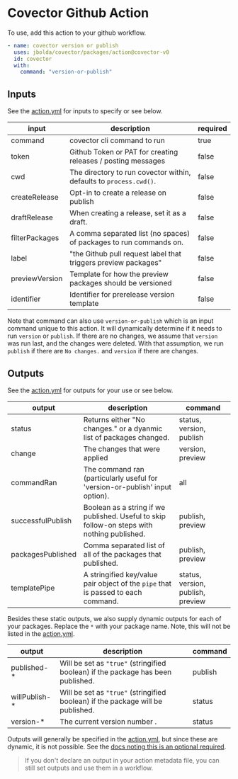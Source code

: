 # Covector Github Action

To use, add this action to your github workflow.

```yml
- name: covector version or publish
  uses: jbolda/covector/packages/action@covector-v0
  id: covector
  with:
    command: "version-or-publish"
```

## Inputs

See the [action.yml](./action.yml) for inputs to specify or see below.

| input          | description                                                        | required |
| -------------- | ------------------------------------------------------------------ | -------- |
| command        | covector cli command to run                                        | true     |
| token          | Github Token or PAT for creating releases / posting messages       | false    |
| cwd            | The directory to run covector within, defaults to `process.cwd()`. | false    |
| createRelease  | Opt-in to create a release on publish                              | false    |
| draftRelease   | When creating a release, set it as a draft.                        | false    |
| filterPackages | A comma separated list (no spaces) of packages to run commands on. | false    |
| label          | "the Github pull request label that triggers preview packages"     | false    |
| previewVersion | Template for how the preview packages should be versioned          | false    |
| identifier     | Identifier for prerelease version template                         | false    |

Note that command can also use `version-or-publish` which is an input command unique to this action. It will dynamically determine if it needs to run `version` or `publish`. If there are no changes, we assume that `version` was run last, and the changes were deleted. With that assumption, we run `publish` if there are `No changes.` and `version` if there are changes.

## Outputs

See the [action.yml](./action.yml) for outputs for your use or see below.

| output            | description                                                                                 | command                           |
| ----------------- | ------------------------------------------------------------------------------------------- | --------------------------------- |
| status            | Returns either "No changes." or a dyanmic list of packages changed.                         | status, version, publish          |
| change            | The changes that were applied                                                               | version, preview                  |
| commandRan        | The command ran (particularly useful for 'version-or-publish' input option).                | all                               |
| successfulPublish | Boolean as a string if we published. Useful to skip follow-on steps with nothing published. | publish, preview                  |
| packagesPublished | Comma separated list of all of the packages that published.                                 | publish, preview                  |
| templatePipe      | A stringified key/value pair object of the `pipe` that is passed to each command.           | status, version, publish, preview |

Besides these static outputs, we also supply dynamic outputs for each of your packages. Replace the `*` with your package name. Note, this will not be listed in the [action.yml](./action.yml).

| output         | description                                                                      | command |
| -------------- | -------------------------------------------------------------------------------- | ------- |
| published-\*   | Will be set as `"true"` (stringified boolean) if the package has been published. | publish |
| willPublish-\* | Will be set as `"true"` (stringified boolean) if the package will be published.  | status  |
| version-\*     | The current version number .                                                     | status  |

Outputs will generally be specified in the [action.yml](./action.yml), but since these are dynamic, it is not possible. See the [docs noting this is an optional required](https://docs.github.com/en/actions/creating-actions/metadata-syntax-for-github-actions#outputs).

> If you don't declare an output in your action metadata file, you can still set outputs and use them in a workflow.


